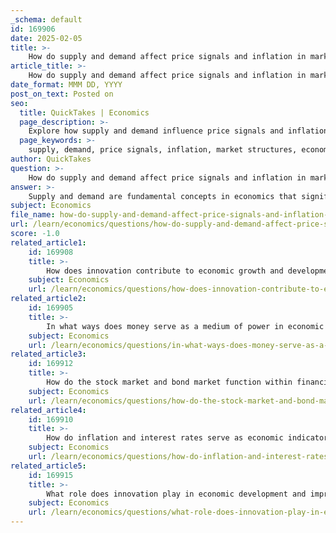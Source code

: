 ```yaml
---
_schema: default
id: 169906
date: 2025-02-05
title: >-
    How do supply and demand affect price signals and inflation in market structures?
article_title: >-
    How do supply and demand affect price signals and inflation in market structures?
date_format: MMM DD, YYYY
post_on_text: Posted on
seo:
  title: QuickTakes | Economics
  page_description: >-
    Explore how supply and demand influence price signals and inflation in various market structures, including the roles of demand-pull and cost-push inflation, and the impact of interest rates.
  page_keywords: >-
    supply, demand, price signals, inflation, market structures, economic principles, demand-pull inflation, cost-push inflation, interest rates, perfect competition, monopoly, oligopoly
author: QuickTakes
question: >-
    How do supply and demand affect price signals and inflation in market structures?
answer: >-
    Supply and demand are fundamental concepts in economics that significantly influence price signals and inflation within various market structures. Here's a detailed explanation of how these concepts interact:\n\n### Supply and Demand Dynamics\n\n1. **Basic Principles**:\n   - **Supply** refers to the quantity of a good or service that producers are willing to sell at different prices.\n   - **Demand** refers to the quantity of a good or service that consumers are willing to purchase at different prices.\n   - The interaction between supply and demand determines the market price and quantity of goods sold. According to the law of supply and demand, if demand increases while supply remains constant, prices will rise. Conversely, if supply increases while demand remains constant, prices will fall.\n\n2. **Price Signals**:\n   - Price signals are indicators that help allocate resources in an economy. When prices rise, it signals producers to increase supply, as higher prices can lead to higher profits. Conversely, falling prices signal producers to decrease supply.\n   - For example, if there is a sudden increase in demand for electric vehicles, the price of these vehicles may rise. This price increase signals manufacturers to produce more electric vehicles to meet the higher demand.\n\n### Impact on Inflation\n\n1. **Inflation and Demand-Pull**:\n   - Inflation can occur when demand outstrips supply, leading to higher prices. This is known as demand-pull inflation. For instance, if consumer confidence rises and people start spending more, the increased demand for goods and services can push prices up, resulting in inflation.\n\n2. **Cost-Push Inflation**:\n   - On the other hand, inflation can also be driven by supply-side factors, known as cost-push inflation. If the costs of production increase (e.g., due to higher wages or raw material prices), producers may pass these costs onto consumers in the form of higher prices, contributing to inflation.\n\n3. **Interest Rates and Inflation**:\n   - Interest rates play a crucial role in managing inflation. Central banks may raise interest rates to cool down an overheating economy by making borrowing more expensive, which can reduce consumer spending and investment. Conversely, lowering interest rates can stimulate demand, potentially leading to higher inflation if the economy is already operating near capacity.\n\n### Market Structures\n\n1. **Perfect Competition**:\n   - In a perfectly competitive market, numerous buyers and sellers exist, and prices are determined by the overall supply and demand. Price signals are clear, and firms are price takers.\n\n2. **Monopoly**:\n   - In a monopoly, a single seller controls the market. The monopolist can influence prices by adjusting supply, which can lead to higher prices and reduced consumer welfare.\n\n3. **Oligopoly**:\n   - In an oligopoly, a few firms dominate the market. These firms may engage in price-setting behavior, and their decisions regarding supply can significantly impact prices and inflation.\n\n### Conclusion\n\nIn summary, supply and demand are critical in determining price signals and influencing inflation across different market structures. The interplay between these forces helps allocate resources efficiently, while also affecting overall economic stability. Understanding these dynamics is essential for analyzing economic conditions and formulating effective economic policies.
subject: Economics
file_name: how-do-supply-and-demand-affect-price-signals-and-inflation-in-market-structures.md
url: /learn/economics/questions/how-do-supply-and-demand-affect-price-signals-and-inflation-in-market-structures
score: -1.0
related_article1:
    id: 169908
    title: >-
        How does innovation contribute to economic growth and development?
    subject: Economics
    url: /learn/economics/questions/how-does-innovation-contribute-to-economic-growth-and-development
related_article2:
    id: 169905
    title: >-
        In what ways does money serve as a medium of power in economic systems?
    subject: Economics
    url: /learn/economics/questions/in-what-ways-does-money-serve-as-a-medium-of-power-in-economic-systems
related_article3:
    id: 169912
    title: >-
        How do the stock market and bond market function within financial markets?
    subject: Economics
    url: /learn/economics/questions/how-do-the-stock-market-and-bond-market-function-within-financial-markets
related_article4:
    id: 169910
    title: >-
        How do inflation and interest rates serve as economic indicators?
    subject: Economics
    url: /learn/economics/questions/how-do-inflation-and-interest-rates-serve-as-economic-indicators
related_article5:
    id: 169915
    title: >-
        What role does innovation play in economic development and improving quality of life?
    subject: Economics
    url: /learn/economics/questions/what-role-does-innovation-play-in-economic-development-and-improving-quality-of-life
---
```


&nbsp;